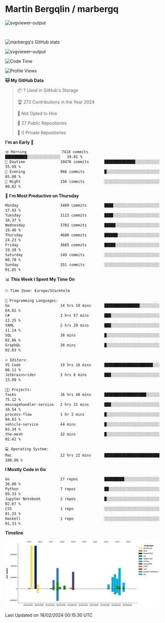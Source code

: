 # Martin Bergqlin / marbergq

![svgviewer-output](https://user-images.githubusercontent.com/2405410/206014777-22d41ecb-c24f-421d-b7d9-bba2cb5bb0de.svg)

<br>

<!--- [![Martin's Week](https://github-readme-stats.vercel.app/api/wakatime?username=marbergq&theme=dark)](https://github.com/anuraghazra/github-readme-stats) -->

![marbergq's GitHub stats](https://github-readme-stats.vercel.app/api?username=marbergq&count_private=true&show_icons=true)

![svgviewer-output](https://wakatime.com/badge/user/3f0a2069-6683-4e19-9a4a-7d21ea815067.svg)

<!--START_SECTION:waka-->
![Code Time](http://img.shields.io/badge/Code%20Time-3%2C746%20hrs%2045%20mins-blue)

![Profile Views](http://img.shields.io/badge/Profile%20Views-0-blue)

**🐱 My GitHub Data** 

> 📦 ? Used in GitHub's Storage 
 > 
> 🏆 273 Contributions in the Year 2024
 > 
> 🚫 Not Opted to Hire
 > 
> 📜 27 Public Repositories 
 > 
> 🔑 0 Private Repositories 
 > 
**I'm an Early 🐤** 

```text
🌞 Morning                7418 commits        ██████████░░░░░░░░░░░░░░░   39.01 % 
🌆 Daytime                10476 commits       ██████████████░░░░░░░░░░░   55.09 % 
🌃 Evening                966 commits         █░░░░░░░░░░░░░░░░░░░░░░░░   05.08 % 
🌙 Night                  156 commits         ░░░░░░░░░░░░░░░░░░░░░░░░░   00.82 % 
```
📅 **I'm Most Productive on Thursday** 

```text
Monday                   3409 commits        ████░░░░░░░░░░░░░░░░░░░░░   17.93 % 
Tuesday                  3113 commits        ████░░░░░░░░░░░░░░░░░░░░░   16.37 % 
Wednesday                3701 commits        █████░░░░░░░░░░░░░░░░░░░░   19.46 % 
Thursday                 4608 commits        ██████░░░░░░░░░░░░░░░░░░░   24.23 % 
Friday                   3685 commits        █████░░░░░░░░░░░░░░░░░░░░   19.38 % 
Saturday                 149 commits         ░░░░░░░░░░░░░░░░░░░░░░░░░   00.78 % 
Sunday                   351 commits         ░░░░░░░░░░░░░░░░░░░░░░░░░   01.85 % 
```


📊 **This Week I Spent My Time On** 

```text
🕑︎ Time Zone: Europe/Stockholm

💬 Programming Languages: 
Go                       14 hrs 19 mins      ████████████████░░░░░░░░░   64.02 % 
C#                       2 hrs 57 mins       ███░░░░░░░░░░░░░░░░░░░░░░   13.25 % 
YAML                     2 hrs 29 mins       ███░░░░░░░░░░░░░░░░░░░░░░   11.14 % 
SQL                      38 mins             █░░░░░░░░░░░░░░░░░░░░░░░░   02.86 % 
GraphQL                  38 mins             █░░░░░░░░░░░░░░░░░░░░░░░░   02.83 % 

🔥 Editors: 
VS Code                  19 hrs 16 mins      ██████████████████████░░░   86.11 % 
Jetbrainsrider           3 hrs 6 mins        ███░░░░░░░░░░░░░░░░░░░░░░   13.89 % 

🐱‍💻 Projects: 
Tasks                    16 hrs 48 mins      ███████████████████░░░░░░   75.12 % 
messagehandler-service   2 hrs 21 mins       ███░░░░░░░░░░░░░░░░░░░░░░   10.54 % 
process-flow             1 hr 2 mins         █░░░░░░░░░░░░░░░░░░░░░░░░   04.63 % 
vehicle-service          44 mins             █░░░░░░░░░░░░░░░░░░░░░░░░   03.34 % 
the-mesh                 32 mins             █░░░░░░░░░░░░░░░░░░░░░░░░   02.42 % 

💻 Operating System: 
Mac                      22 hrs 22 mins      █████████████████████████   100.00 % 
```

**I Mostly Code in Go** 

```text
Go                       27 repos            █████████░░░░░░░░░░░░░░░░   36.00 % 
Python                   7 repos             ██░░░░░░░░░░░░░░░░░░░░░░░   09.33 % 
Jupyter Notebook         2 repos             █░░░░░░░░░░░░░░░░░░░░░░░░   02.67 % 
CSS                      1 repo              ░░░░░░░░░░░░░░░░░░░░░░░░░   01.33 % 
Haskell                  1 repo              ░░░░░░░░░░░░░░░░░░░░░░░░░   01.33 % 
```



**Timeline**

![Lines of Code chart](https://raw.githubusercontent.com/marbergq/marbergq/main/assets/bar_graph.png)


 Last Updated on 18/02/2024 00:15:30 UTC
<!--END_SECTION:waka-->
